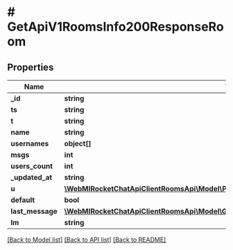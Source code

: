 # # GetApiV1RoomsInfo200ResponseRoom

## Properties

Name | Type | Description | Notes
------------ | ------------- | ------------- | -------------
**_id** | **string** |  | [optional]
**ts** | **string** |  | [optional]
**t** | **string** |  | [optional]
**name** | **string** |  | [optional]
**usernames** | **object[]** |  | [optional]
**msgs** | **int** |  | [optional]
**users_count** | **int** |  | [optional]
**_updated_at** | **string** |  | [optional]
**u** | [**\WebMIRocketChatApiClientRoomsApi\Model\PostApiV1ChannelsCreate200ResponseChannelU**](PostApiV1ChannelsCreate200ResponseChannelU.md) |  | [optional]
**default** | **bool** |  | [optional]
**last_message** | [**\WebMIRocketChatApiClientRoomsApi\Model\GetApiV1RoomsInfo200ResponseRoomLastMessage**](GetApiV1RoomsInfo200ResponseRoomLastMessage.md) |  | [optional]
**lm** | **string** |  | [optional]

[[Back to Model list]](../../README.md#models) [[Back to API list]](../../README.md#endpoints) [[Back to README]](../../README.md)
